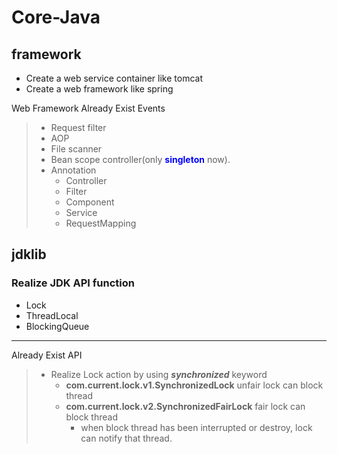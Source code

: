 # Core-Java

## <Model> framework
* Create a web service container like tomcat 
* Create a web framework like spring

Web Framework Already Exist Events 
> - Request filter
> - AOP
> - File scanner
> - Bean scope controller(only <b><font color="blue">singleton</font></b> now).
> - Annotation 
>   - Controller
>   - Filter
>   - Component
>   - Service
>   - RequestMapping

## <Model> jdklib
### Realize JDK API function
* Lock
* ThreadLocal
* BlockingQueue
***
Already Exist API
> - Realize Lock action by using <i><b>synchronized</b></i> keyword
>   - <b>com.current.lock.v1.SynchronizedLock</b> unfair lock can block thread
>   - <b>com.current.lock.v2.SynchronizedFairLock</b> fair lock can block thread
>       - when block thread has been interrupted or destroy, lock can notify that thread.
